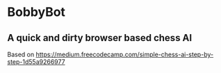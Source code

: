 # BobbyBot
## A quick and dirty browser based chess AI

Based on https://medium.freecodecamp.com/simple-chess-ai-step-by-step-1d55a9266977

